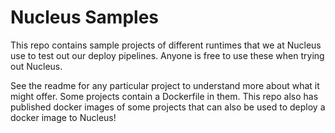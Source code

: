 # Nucleus Samples

This repo contains sample projects of different runtimes that we at Nucleus use to test out our deploy pipelines.
Anyone is free to use these when trying out Nucleus.

See the readme for any particular project to understand more about what it might offer.
Some projects contain a Dockerfile in them.
This repo also has published docker images of some projects that can also be used to deploy a docker image to Nucleus!
